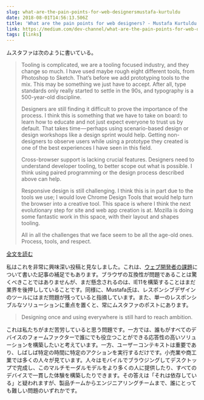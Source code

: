 ```yaml
---
slug: what-are-the-pain-points-for-web-designersmustafa-kurtuldu
date: 2018-08-01T14:56:13.506Z
title: 'What are the pain points for web designers? - Mustafa Kurtuldu'
link: https://medium.com/dev-channel/what-are-the-pain-points-for-web-designers-4165bd052ba
tags: [links]
---
```

ムスタファは次のように書いている。

> Tooling is complicated, we are a tooling focused industry, and they change so much. I have used maybe rough eight different tools, from Photoshop to Sketch. That&#x2019;s before we add prototyping tools to the mix. This may be something we just have to accept. After all, type standards only really started to settle in the 90s, and typography is a 500-year-old discipline.
> 
> Designers are still finding it difficult to prove the importance of the process. I think this is something that we have to take on board: to learn how to educate and not just expect everyone to trust us by default. That takes time&#x200a;&#x2014;&#x200a;perhaps using scenario-based design or design workshops like a design sprint would help. Getting non-designers to observe users while using a prototype they created is one of the best experiences I have seen in this field.
> 
> Cross-browser support is lacking crucial features. Designers need to understand developer tooling, to better scope out what is possible. I think using paired programming or the design process described above can help.
> 
> Responsive design is still challenging. I think this is in part due to the tools we use; I would love Chrome Design Tools that would help turn the browser into a creative tool. This space is where I think the next evolutionary step for site and web app creation is at. Mozilla is doing some fantastic work in this space, with their layout and shapes tooling.
> 
> All in all the challenges that we face seem to be all the age-old ones. Process, tools, and respect.


[全文を読む](https://medium.com/dev-channel/what-are-the-pain-points-for-web-designers-4165bd052ba)

私はこれを非常に興味深い投稿と見なしました。これは、[ウェブ開発者の課題](/challenges-for-web-developers/)について書いた記事の補足でもあります。ブラウザの互換性が問題であることは驚くべきことではありませんが、まだ懸念されるのは、IE11を構築することはまだ業界を後押ししていることです。同様に、Mustafa氏は、レスポンシブデザインのツールにはまだ問題が残っていると指摘しています。また、単一のレスポンシブルなソリューションに重点を置くと、常にムスタファのポストにあります。

> Designing once and using everywhere is still hard to reach ambition.


これは私たちがまだ苦労していると思う問題です。一方では、誰もがすべてのデバイスのフォームファクターで誰にでも役立つことができる応答性の高いソリューションを構築したいと考えています。一方、ユーザーコンテキストは重要であり、しばしば特定の時間に特定のアクションを実行するだけです。小売業や商工業では多くの人々が見ています。人々はモバイルでブラウジングしてデスクトップで完成し、このマルチモーダルモデルをより多くの人に提供したり、すべてのデバイスで一貫した体験を構築したりできます。その答えは「それは依存している」と疑われますが、製品チームからエンジニアリングチームまで、誰にとっても難しい問題のいずれかです。
